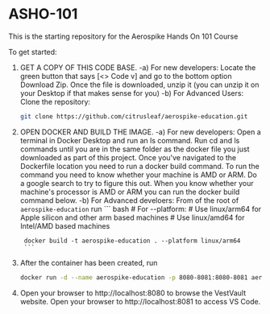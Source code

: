 # ASHO-101
This is the starting repository for the Aerospike Hands On 101 Course

To get started:

1. GET A COPY OF THIS CODE BASE.
   -a) For new developers:
       Locate the green button that says [<> Code v] and go to the bottom option Download Zip.
       Once the file is downloaded, unzip it (you can unzip it on your Desktop if that makes sense for you)
   -b) For Advanced Users: Clone the repository:
    ``` bash
    git clone https://github.com/citrusleaf/aerospike-education.git
    ```
3. OPEN DOCKER AND BUILD THE IMAGE.
    -a) For new developers:
       Open a terminal in Docker Desktop and run an ls command. Run cd and ls commands until you are in the same folder as the docker file you just downloaded as part of this project.
       Once you've navigated to the Dockerfile location you need to run a docker build command. To run the command you need to know whether your machine is AMD or ARM. Do a google search to try to figure this out. 
       When you know whether your machine's processor is AMD or ARM you can run the docker build command below. 
    -b) For Advanced develoers:
       From of the root of `aerospike-education` run
        ``` bash
        # For --platform:
        # Use linux/arm64 for Apple silicon and other arm based machines
        # Use linux/amd64 for Intel/AMD based machines

        docker build -t aerospike-education . --platform linux/arm64
        ```
4. After the container has been created, run
    ``` bash
    docker run -d --name aerospike-education -p 8080-8081:8080-8081 aerospike-education
    ```
5. Open your browser to http://localhost:8080 to browse the VestVault website.
   Open your browser to http://localhost:8081 to access VS Code. 

